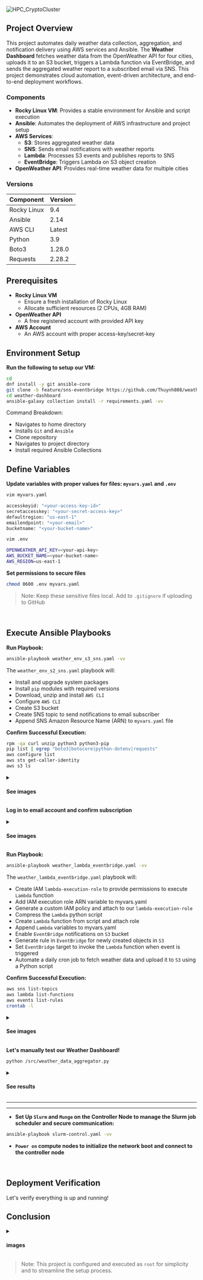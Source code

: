 ![HPC_CryptoCluster](https://i.imgur.com/31TiOpL.png)

## Project Overview
This project automates daily weather data collection, aggregation, and notification delivery using AWS services and Ansible. The **Weather Dashboard** fetches weather data from the OpenWeather API for four cities, uploads it to an S3 bucket, triggers a Lambda function via EventBridge, and sends the aggregated weather report to a subscribed email via SNS. This project demonstrates cloud automation, event-driven architecture, and end-to-end deployment workflows.

### Components

- **Rocky Linux VM**: Provides a stable environment for Ansible and script execution
- **Ansible**: Automates the deployment of AWS infrastructure and project setup
- **AWS Services**:
  - **S3**: Stores aggregated weather data
  - **SNS**: Sends email notifications with weather reports
  - **Lambda**: Processes S3 events and publishes reports to SNS
  - **EventBridge**: Triggers Lambda on S3 object creation
- **OpenWeather API**: Provides real-time weather data for multiple cities

### Versions

| Component        | Version  |
|------------------|----------|
| Rocky Linux      | 9.4      |
| Ansible          | 2.14     |
| AWS CLI          | Latest   |
| Python           | 3.9      |
| Boto3            | 1.28.0   |
| Requests         | 2.28.2   |

## Prerequisites

- **Rocky Linux VM**
  - Ensure a fresh installation of Rocky Linux
  - Allocate sufficient resources (2 CPUs, 4GB RAM)
- **OpenWeather API**
  - A free registered account with provided API key 
- **AWS Account**
   - An AWS account with proper access-key/secret-key

## Environment Setup

**Run the following to setup our VM:**
```bash
cd
dnf install -y git ansible-core
git clone -b feature/sns-eventbridge https://github.com/Thuynh808/weather-dashboard
cd weather-dashboard
ansible-galaxy collection install -r requirements.yaml -vv
```
  Command Breakdown:
  - Navigates to home directory
  - Installs `Git` and `Ansible`
  - Clone repository
  - Navigates to project directory
  - Install required Ansible Collections

## Define Variables

**Update variables with proper values for files: `myvars.yaml` and `.env`**
```bash
vim myvars.yaml
```
```bash
accesskeyid: "<your-access-key-id>"
secretaccesskey: "<your-secret-access-key>"
defaultregion: "us-east-1"
emailendpoint: "<your-email>"
bucketname: "<your-bucket-name>"
```
```bash
vim .env
```
```bash
OPENWEATHER_API_KEY=<your-api-key>
AWS_BUCKET_NAME=<your-bucket-name>
AWS_REGION=us-east-1
```
**Set permissions to secure files**
```bash
chmod 0600 .env myvars.yaml 
```
> Note: Keep these sensitive files local. Add to `.gitignore` if uploading to GitHub
<br>  

## Execute Ansible Playbooks

**Run Playbook:**
```bash
ansible-playbook weather_env_s3_sns.yaml -vv
```
  The `weather_env_s2_sns.yaml` playbook will:
  - Install and upgrade system packages
  - Install `pip` modules with required versions
  - Download, unzip and install `AWS CLI`
  - Configure `AWS CLI`
  - Create S3 bucket
  - Create SNS topic to send notifications to email subscriber
  - Append SNS Amazon Resource Name (ARN) to `myvars.yaml` file

**Confirm Successful Execution:**
```bash
rpm -qa curl unzip python3 python3-pip
pip list | egrep "boto3|botocore|python-dotenv|requests" 
aws configure list
aws sts get-caller-identity
aws s3 ls
```
<details close>
  <summary> <h4>See images</h4> </summary>
    
![HPC_CryptoCluster](https://i.imgur.com/UCc5IMD.png)
  </details>
  
**Log in to email account and confirm subscription**
<details close>
  <summary> <h4>See images</h4> </summary>
    
![HPC_CryptoCluster](https://i.imgur.com/UCc5IMD.png)
  </details>

**Run Playbook:**
```bash
ansible-playbook weather_lambda_eventbridge.yaml -vv
```
  The `weather_lambda_eventbridge.yaml` playbook will:
  - Create IAM `lambda-execution-role` to provide permissions to execute `Lambda` function
  - Add IAM execution role ARN variable to myvars.yaml
  - Generate a custom IAM policy and attach to our `lambda-execution-role`
  - Compress the `Lambda` python script
  - Create `Lambda` function from script and attach role
  - Append `Lambda` variables to myvars.yaml
  - Enable `EventBridge` notifications on `S3` bucket
  - Generate rule in `EventBridge` for newly created objects in `S3`
  - Set `EventBridge` target to invoke the `Lambda` function when event is triggered
  - Automate a daily cron job to fetch weather data and upload it to `S3` using a Python script

**Confirm Successful Execution:**

```bash
aws sns list-topics
aws lambda list-functions
aws events list-rules 
crontab -l
```
<details close>
  <summary> <h4>See images</h4> </summary>
    
![HPC_CryptoCluster](https://i.imgur.com/UCc5IMD.png)
  </details>
  
**Let's manually test our Weather Dashboard!**
```bash
python /src/weather_data_aggregator.py
```
<details close>
  <summary> <h4>See results</h4> </summary>
    
![HPC_CryptoCluster](https://i.imgur.com/UCc5IMD.png)
  </details>



---
---
- **Set Up `Slurm` and `Munge` on the Controller Node to manage the Slurm job scheduler and secure communication:**
```bash
ansible-playbook slurm-control.yaml -vv
```
- **`Power on` compute nodes to initialize the network boot and connect to the controller node**

<br>

## Deployment Verification

Let's verify everything is up and running!



## Conclusion

  <details close>
  <summary> <h4>images</h4> </summary>
    
![HPC_CryptoCluster](https://i.imgur.com/UCc5IMD.png)
  </details>

> Note: This project is configured and executed as `root` for simplicity and to streamline the setup process.
<br>   
